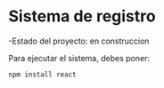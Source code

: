 <h1>Sistema de registro</h1>
-Estado del proyecto: en construccion

Para ejecutar el sistema, debes poner:

```npm install react```
